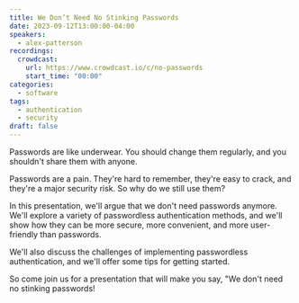```yaml
---
title: We Don’t Need No Stinking Passwords
date: 2023-09-12T13:00:00-04:00
speakers:
  - alex-patterson
recordings:
  crowdcast:
    url: https://www.crowdcast.io/c/no-passwords
    start_time: "00:00"
categories:
  - software
tags:
  - authentication
  - security
draft: false
---
```


Passwords are like underwear. You should change them regularly, and you shouldn't share them with anyone.

Passwords are a pain. They're hard to remember, they're easy to crack, and they're a major security risk. So why do we still use them?

In this presentation, we'll argue that we don't need passwords anymore. We'll explore a variety of passwordless authentication methods, and we'll show how they can be more secure, more convenient, and more user-friendly than passwords.

We'll also discuss the challenges of implementing passwordless authentication, and we'll offer some tips for getting started.

So come join us for a presentation that will make you say, "We don't need no stinking passwords!